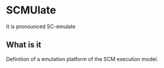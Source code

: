 # SCMUlate

It is pronounced SC-emulate

## What is it 

Definition of a emulation platform of the SCM execution model. 
